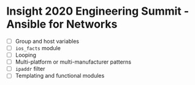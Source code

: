 # Insight 2020 Engineering Summit - Ansible for Networks

- [ ] Group and host variables
- [ ] `ios_facts` module
- [ ] Looping
- [ ] Multi-platform or multi-manufacturer patterns
- [ ] `ipaddr` filter
- [ ] Templating and functional modules
